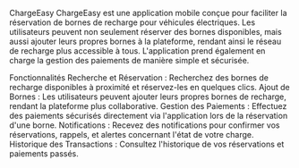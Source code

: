 ChargeEasy
ChargeEasy est une application mobile conçue pour faciliter la réservation de bornes de recharge pour véhicules électriques. Les utilisateurs peuvent non seulement réserver des bornes disponibles, mais aussi ajouter leurs propres bornes à la plateforme, rendant ainsi le réseau de recharge plus accessible à tous. L'application prend également en charge la gestion des paiements de manière simple et sécurisée.

Fonctionnalités
Recherche et Réservation : Recherchez des bornes de recharge disponibles à proximité et réservez-les en quelques clics.
Ajout de Bornes : Les utilisateurs peuvent ajouter leurs propres bornes de recharge, rendant la plateforme plus collaborative.
Gestion des Paiements : Effectuez des paiements sécurisés directement via l'application lors de la réservation d'une borne.
Notifications : Recevez des notifications pour confirmer vos réservations, rappels, et alertes concernant l'état de votre charge.
Historique des Transactions : Consultez l'historique de vos réservations et paiements passés.
